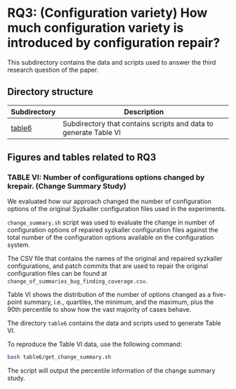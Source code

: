 # RQ3: (Configuration variety) How much configuration variety is introduced by configuration repair?
This subdirectory contains the data and scripts used to answer the third research
question of the paper.

## Directory structure
|Subdirectory|Description|
|----|----|
|[table6](table6)|Subdirectory that contains scripts and data to generate Table VI|

## Figures and tables related to RQ3
### TABLE VI: Number of configurations options changed by krepair. (Change Summary Study)
We evaluated how our approach changed the number of configuration options of
the original Syzkaller configuration files used in the experiments.

`change_summary.sh` script was used to evaluate the change in number of
configuration options of repaired syzkaller configuration files against the total
number of the configuration options available on the configuration system.

The CSV file that contains the names of the original and repaired syzkaller
configurations, and patch commits that are used to repair the original
configuration files can be found at `change_of_summaries_bug_finding_coverage.csv`.

Table VI shows the distribution of the number of options changed as a five-point
summary, i.e., quartiles, the minimum, and the maximum, plus the 90th percentile
to show how the vast majority of cases behave.

The directory `table6` contains the data and scripts used to generate Table VI.

To reproduce the Table VI data, use the following command:
```bash
bash table6/get_change_summary.sh
```
The script will output the percentile information of the change summary study.
